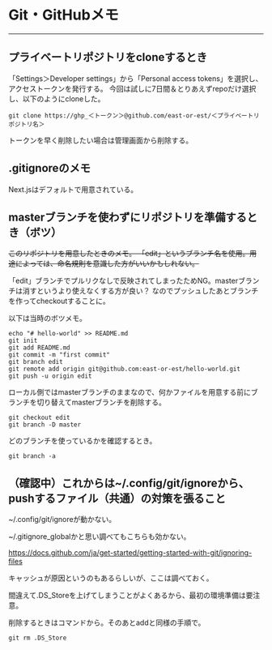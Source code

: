# Git・GitHubメモ


***

## プライベートリポジトリをcloneするとき

「Settings＞Developer settings」から「Personal access tokens」を選択し、アクセストークンを発行する。
今回は試しに7日間＆とりあえずrepoだけ選択し、以下のようにcloneした。

```
git clone https://ghp_＜トークン＞@github.com/east-or-est/＜プライベートリポジトリ名＞
```

トークンを早く削除したい場合は管理画面から削除する。


## .gitignoreのメモ

Next.jsはデフォルトで用意されている。

## masterブランチを使わずにリポジトリを準備するとき（ボツ）


~~このリポジトリを用意したときのメモ。
「edit」というブランチ名を使用。用途によっては、命名規則を意識した方がいいかもしれない。~~

「edit」ブランチでプルリクなしで反映されてしまったためNG。masterブランチは消すというより使えなくする方が良い？
なのでプッシュしたあとブランチを作ってcheckoutすることに。

以下は当時のボツメモ。

```
echo "# hello-world" >> README.md
git init
git add README.md
git commit -m "first commit"
git branch edit
git remote add origin git@github.com:east-or-est/hello-world.git
git push -u origin edit
```

ローカル側ではmasterブランチのままなので、何かファイルを用意する前にブランチを切り替えてmasterブランチを削除する。

```
git checkout edit
git branch -D master
```

どのブランチを使っているかを確認するとき。

```
git branch -a
```


## （確認中）これからは~/.config/git/ignoreから、pushするファイル（共通）の対策を張ること

~/.config/git/ignoreが動かない。

~/.gitignore_globalかと思い調べてもこちらも効かない。

https://docs.github.com/ja/get-started/getting-started-with-git/ignoring-files

キャッシュが原因というのもあるらしいが、ここは調べておく。



間違えて.DS_Storeを上げてしまうことがよくあるから、最初の環境準備は要注意。

削除するときはコマンドから。そのあとaddと同様の手順で。

```
git rm .DS_Store
```